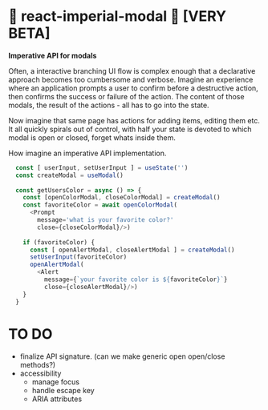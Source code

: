 # 👑 react-imperial-modal 👑 [VERY BETA]
**Imperative API for modals**

Often, a interactive branching UI flow is complex enough that a declarative approach becomes too cumbersome and verbose.  Imagine an experience where an application prompts a user to confirm before a destructive action, then confirms the success or failure of the action.  The content of those modals, the result of the actions - all has to go into the state.

Now imagine that same page has actions for adding items, editing them etc.  It all quickly spirals out of control, with half your state is devoted to which modal is open or closed, forget whats inside them.

How imagine an imperative API implementation.

```javascript
  const [ userInput, setUserInput ] = useState('')
  const createModal = useModal()
  
  const getUsersColor = async () => {
    const [openColorModal, closeColorModal] = createModal()
    const favoriteColor = await openColorModal(
      <Prompt
        message='what is your favorite color?'
        close={closeColorModal}/>)
  
    if (favoriteColor) {
      const [ openAlertModal, closeAlertModal ] = createModal()
      setUserInput(favoriteColor)
      openAlertModal(
        <Alert
          message={`your favorite color is ${favoriteColor}`}
          close={closeAlertModal}/>)
    }
  }
```

# TO DO

  - finalize API signature. (can we make generic open open/close methods?)
  - accessibility
    - manage focus
    - handle escape key
    - ARIA attributes
